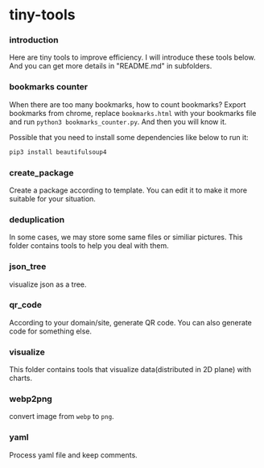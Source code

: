 # tiny-tools

### introduction
Here are tiny tools to improve efficiency. I will introduce these tools below. And you can get more details in "README.md" in subfolders.

### bookmarks counter
When there are too many bookmarks, how to count bookmarks? Export bookmarks from chrome, replace `bookmarks.html` with your bookmarks file and run `python3 bookmarks_counter.py`. And then you will know it.

Possible that you need to install some dependencies like below to run it:
```bash
pip3 install beautifulsoup4
```

### create_package
Create a package according to template. You can edit it to make it more suitable for your situation.

### deduplication
In some cases, we may store some same files or similiar pictures. This folder contains tools to help you deal with them.

### json_tree
visualize json as a tree.

### qr_code
According to your domain/site, generate QR code. You can also generate code for something else.

### visualize
This folder contains tools that visualize data(distributed in 2D plane) with charts.

### webp2png
convert image from `webp` to `png`.

### yaml
Process yaml file and keep comments.